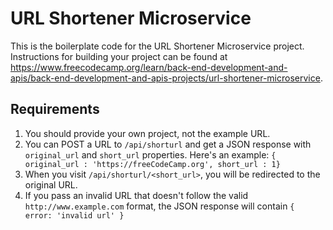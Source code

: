 # URL Shortener Microservice

This is the boilerplate code for the URL Shortener Microservice project. Instructions for building your project can be found at https://www.freecodecamp.org/learn/back-end-development-and-apis/back-end-development-and-apis-projects/url-shortener-microservice.

## Requirements

1. You should provide your own project, not the example URL.
1. You can POST a URL to `/api/shorturl` and get a JSON response with `original_url` and `short_url` properties. Here's an example: `{ original_url : 'https://freeCodeCamp.org', short_url : 1}`
1. When you visit `/api/shorturl/<short_url>`, you will be redirected to the original URL.
1. If you pass an invalid URL that doesn't follow the valid `http://www.example.com` format, the JSON response will contain `{ error: 'invalid url' }`